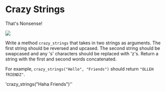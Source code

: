 
# Crazy Strings

That's Nonsense!

<img src="https://s3.amazonaws.com/after-school-assets/gibberish.gif">

Write a method `crazy_strings` that takes in two strings as arguments. The first string should be reversed and upcased. The second string should be swapcased and any 's' characters should be replaced with 'z's. Return a string with the first and second words concatenated.

For example, `crazy_strings("Hello", "Friends")` should return `"OLLEH fRIENDZ"`.

'crazy_strings("Haha Friends")''
